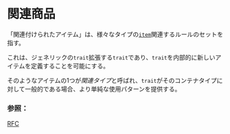 # <!--Associated items--> 関連商品

<!--"Associated Items"refers to a set of rules pertaining to [`item`][items] s of various types.-->
「関連付けられたアイテム」は、様々なタイプの[`item`][items]関連するルールのセットを指す。
<!--It is an extension to `trait` generics, and allows `trait` s to internally define new items.-->
これは、ジェネリックの`trait`拡張する`trait`であり、`trait`を内部的に新しいアイテムを定義することを可能にする。

<!--One such item is called an *associated type*, providing simpler usage patterns when the `trait` is generic over its container type.-->
そのようなアイテムの1つが*関連タイプ*と呼ばれ、`trait`がそのコンテナタイプに対して一般的である場合、より単純な使用パターンを提供する。

### <!--See also:--> 参照：

[RFC][RFC]
<!--[items]: https://doc.rust-lang.org/reference/items.html
 [RFC]: https://github.com/rust-lang/rfcs/blob/master/text/0195-associated-items.md
-->
[items]: https://doc.rust-lang.org/reference/items.html
 [RFC]: https://github.com/rust-lang/rfcs/blob/master/text/0195-associated-items.md

